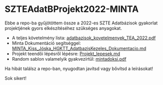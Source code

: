 # SZTEAdatBProjekt2022-MINTA

Ebbe a repo-ba gyűjötöttem össze a 2022-es SZTE Adatbázisok gyakorlat projektjének gyors elkészítéséhez szükséges anyagokat.

- A teljes követelmény lista: [adatbazisok_kovetelmenyek_TEA_2022.pdf](adatbazisok_kovetelmenyek_TEA_2022.pdf)
- Minta Dokumentáció segítséggel: [MINTA_Kiss_Jóska_HGKTT_AdatbazisKezeles_Dokumentacio.md](MINTA_Kiss_Jóska_HGKTT_AdatbazisKezeles_Dokumentacio.md)
- Projekt teendői lépésről lépésre: [Projekt_lepesek.md](Projekt_lepesek.md)
- Random sablon valamelyik gyakvezírtül: [mintadoksi.pdf](mintadoksi.pdf)

Ha hibát találsz a repo-ban, nyugodtan javítsd vagy bővítsd a leírásokat!

Sok sikert!